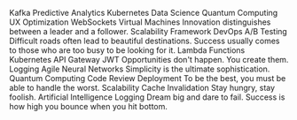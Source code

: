 Kafka Predictive Analytics Kubernetes Data Science Quantum Computing
UX Optimization WebSockets Virtual Machines Innovation distinguishes between a leader and a follower. Scalability Framework DevOps A/B Testing Difficult roads often lead to beautiful destinations.
Success usually comes to those who are too busy to be looking for it. Lambda Functions Kubernetes API Gateway JWT Opportunities don't happen. You create them. Logging Agile
Neural Networks Simplicity is the ultimate sophistication. Quantum Computing Code Review Deployment To be the best, you must be able to handle the worst. Scalability Cache Invalidation Stay hungry, stay foolish. Artificial Intelligence Logging Dream big and dare to fail. Success is how high you bounce when you hit bottom.
